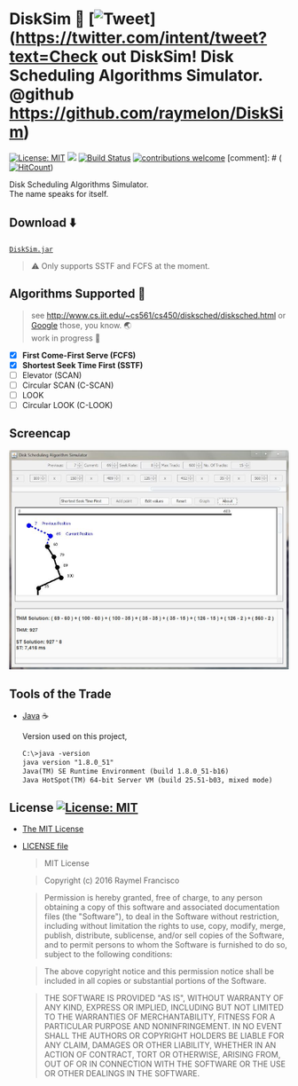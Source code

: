# DiskSim :minidisc: [![Tweet](https://img.shields.io/twitter/url/http/shields.io.svg?style=social)](https://twitter.com/intent/tweet?text=Check out DiskSim! Disk Scheduling Algorithms Simulator. @github https://github.com/raymelon/DiskSim)

[![License: MIT](https://img.shields.io/badge/License-MIT-yellow.svg)](https://opensource.org/licenses/MIT)
![](https://reposs.herokuapp.com/?path=raymelon/DiskSim)
[![Build Status](https://travis-ci.org/raymelon/DiskSim.svg)](https://travis-ci.org/raymelon/DiskSim)
[![contributions welcome](https://img.shields.io/badge/contributions-welcome-brightgreen.svg?style=flat)]()
[comment]: # ([![HitCount](https://hitt.herokuapp.com/raymelon/DiskSim/hits.svg)](https://github.com/raymelon/DiskSim))

Disk Scheduling Algorithms Simulator.
<br>
The name speaks for itself.

## Download :arrow_down:
[`DiskSim.jar`](https://github.com/raymelon/DiskSim/blob/master/src/DiskSim.jar) 
>  :warning: Only supports SSTF and FCFS at the moment.

## Algorithms Supported :thought_balloon:
> see http://www.cs.iit.edu/~cs561/cs450/disksched/disksched.html or [Google](google.com) those, you know. :earth_asia: <br>
> work in progress :construction:

- [x] **First Come-First Serve (FCFS)**
- [x] **Shortest Seek Time First (SSTF)**
- [ ] Elevator (SCAN)
- [ ] Circular SCAN (C-SCAN)
- [ ] LOOK
- [ ] Circular LOOK (C-LOOK)

## Screencap
![alt tag](https://github.com/raymelon/DiskSim/blob/master/screencap/Capture%20SSTF.JPG)

## Tools of the Trade
- [Java](https://www.java.com/en/download/) :coffee:

  Version used on this project,
  
  ```batch
  C:\>java -version
  java version "1.8.0_51"
  Java(TM) SE Runtime Environment (build 1.8.0_51-b16)
  Java HotSpot(TM) 64-bit Server VM (build 25.51-b03, mixed mode)
  ```

## License [![License: MIT](https://img.shields.io/badge/License-MIT-yellow.svg)](https://opensource.org/licenses/MIT)
- [The MIT License](https://opensource.org/licenses/MIT)
- [LICENSE file](https://github.com/raymelon/DiskSim/blob/master/LICENSE.md)

  > MIT License

  > Copyright (c) 2016 Raymel Francisco

  > Permission is hereby granted, free of charge, to any person obtaining a copy of this software and associated documentation files (the "Software"), to deal in the Software without restriction, including without limitation the rights to use, copy, modify, merge, publish, distribute, sublicense, and/or sell copies of the Software, and to permit persons to whom the Software is furnished to do so, subject to the following conditions:

  > The above copyright notice and this permission notice shall be included in all copies or substantial portions of the Software.

  > THE SOFTWARE IS PROVIDED "AS IS", WITHOUT WARRANTY OF ANY KIND, EXPRESS OR IMPLIED, INCLUDING BUT NOT LIMITED TO THE WARRANTIES OF MERCHANTABILITY, FITNESS FOR A PARTICULAR PURPOSE AND NONINFRINGEMENT. IN NO EVENT SHALL THE AUTHORS OR COPYRIGHT HOLDERS BE LIABLE FOR ANY CLAIM, DAMAGES OR OTHER LIABILITY, WHETHER IN AN ACTION OF CONTRACT, TORT OR OTHERWISE, ARISING FROM, OUT OF OR IN CONNECTION WITH THE SOFTWARE OR THE USE OR OTHER DEALINGS IN THE SOFTWARE.
